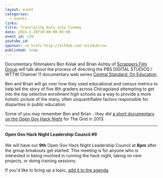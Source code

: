 ```yaml
---
layout: event
categories: 
  - events
links:
title: Translating Data into Cinema
date: 2015-1-20T18:00:00-05:00
event_id: 139
youtube_id:
sponsor: <a href='http://GitHub.com'>GitHub</a>
published: true
---
```


Documentary filmmakers Ben Kolak and Brian Ashby of [Scrappers Film Group](http://www.scrappersfilmgroup.com/) will talk about the process of directing the PBS DIGITAL STUDIOS / WTTW Channel 11 documentary web series [Central Standard: On Education](http://www.scrappersfilmgroup.com/portfolio/central-standard-on-education/).

Ben and Brian will go over how they used educational and census metrics to help tell the story of five 8th graders across Chicagoland attempting to get into the top selective enrollment high schools as a way to provide a more holistic picture of the many, often unquantifiable factors responsible for disparities in public education.

Some of you may remember Ben and Brian - they did [a short documentary on the Open Gov Hack Night](http://vimeo.com/89886841) for The Grid in 2013.

---

#### Open Gov Hack Night Leadership Council #9

We will have our **9th** Open Gov Hack Night Leadership Council at **8pm** after the group breakouts get started. This meeting is for anyone who is interested in being involved in running the hack night, taking on new projects, or doing training sessions. 

If you'd like to bring up a topic, [add it to the agenda](https://docs.google.com/document/d/1FMsUu3iPppBpeCbLBPdzaP7xXDx7UljhIY8hyFnz8Eg/edit#).
